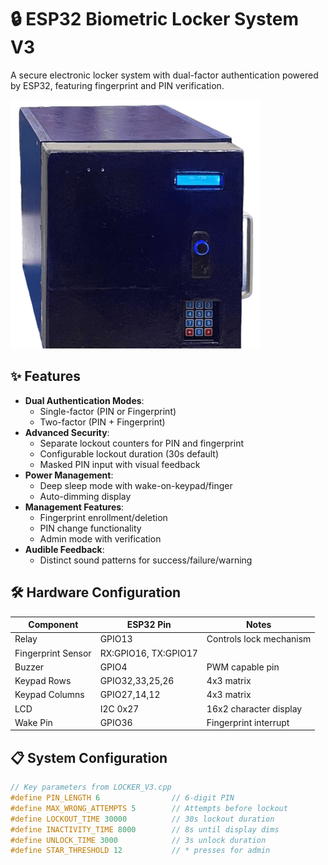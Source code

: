 # 🔒 ESP32 Biometric Locker System V3

A secure electronic locker system with dual-factor authentication powered by ESP32, featuring fingerprint and PIN verification.

![Locker System](https://raw.githubusercontent.com/AikeL01/ESP32-Fingerprint-Keypad-Locker/refs/heads/main/preview.png)

## ✨ Features

- **Dual Authentication Modes**:
  - Single-factor (PIN or Fingerprint)
  - Two-factor (PIN + Fingerprint)
- **Advanced Security**:
  - Separate lockout counters for PIN and fingerprint
  - Configurable lockout duration (30s default)
  - Masked PIN input with visual feedback
- **Power Management**:
  - Deep sleep mode with wake-on-keypad/finger
  - Auto-dimming display
- **Management Features**:
  - Fingerprint enrollment/deletion
  - PIN change functionality
  - Admin mode with verification
- **Audible Feedback**:
  - Distinct sound patterns for success/failure/warning

## 🛠️ Hardware Configuration

| Component | ESP32 Pin | Notes |
|-----------|----------|-------|
| Relay | GPIO13 | Controls lock mechanism |
| Fingerprint Sensor | RX:GPIO16, TX:GPIO17 |
| Buzzer | GPIO4 | PWM capable pin |
| Keypad Rows | GPIO32,33,25,26 | 4x3 matrix |
| Keypad Columns | GPIO27,14,12 | 4x3 matrix |
| LCD | I2C 0x27 | 16x2 character display |
| Wake Pin | GPIO36 | Fingerprint interrupt |

## 📋 System Configuration

```cpp
// Key parameters from LOCKER_V3.cpp
#define PIN_LENGTH 6                // 6-digit PIN
#define MAX_WRONG_ATTEMPTS 5        // Attempts before lockout
#define LOCKOUT_TIME 30000          // 30s lockout duration
#define INACTIVITY_TIME 8000        // 8s until display dims
#define UNLOCK_TIME 3000            // 3s unlock duration
#define STAR_THRESHOLD 12           // * presses for admin
